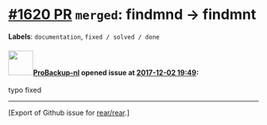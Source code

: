 [\#1620 PR](https://github.com/rear/rear/pull/1620) `merged`: findmnd -&gt; findmnt
===================================================================================

**Labels**: `documentation`, `fixed / solved / done`

#### <img src="https://avatars.githubusercontent.com/u/515451?u=4f985fa15d087babc5049c337be90b42b56c8b8b&v=4" width="50">[ProBackup-nl](https://github.com/ProBackup-nl) opened issue at [2017-12-02 19:49](https://github.com/rear/rear/pull/1620):

typo fixed

------------------------------------------------------------------------

\[Export of Github issue for
[rear/rear](https://github.com/rear/rear).\]
